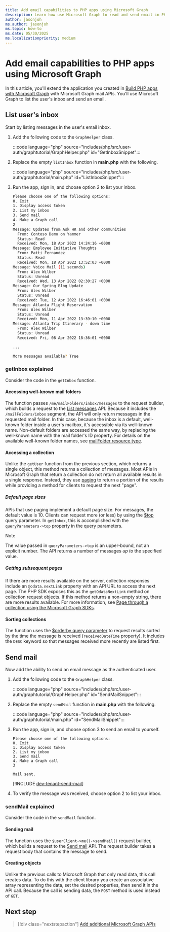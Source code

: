 ```yaml
---
title: Add email capabilities to PHP apps using Microsoft Graph
description: Learn how use Microsoft Graph to read and send email in PHP apps
author: jasonjoh
ms.author: jasonjoh
ms.topic: how-to
ms.date: 05/30/2025
ms.localizationpriority: medium
---
```


# Add email capabilities to PHP apps using Microsoft Graph

In this article, you'll extend the application you created in [Build PHP apps with Microsoft Graph](php.md) with Microsoft Graph mail APIs. You'll use Microsoft Graph to list the user's inbox and send an email.

## List user's inbox

Start by listing messages in the user's email inbox.

1. Add the following code to the `GraphHelper` class.

    :::code language="php" source="includes/php/src/user-auth/graphtutorial/GraphHelper.php" id="GetInboxSnippet":::

1. Replace the empty `listInbox` function in **main.php** with the following.

    :::code language="php" source="includes/php/src/user-auth/graphtutorial/main.php" id="ListInboxSnippet":::

1. Run the app, sign in, and choose option 2 to list your inbox.

    ```bash
    Please choose one of the following options:
    0. Exit
    1. Display access token
    2. List my inbox
    3. Send mail
    4. Make a Graph call
    2
    Message: Updates from Ask HR and other communities
      From: Contoso Demo on Yammer
      Status: Read
      Received: Mon, 18 Apr 2022 14:24:16 +0000
    Message: Employee Initiative Thoughts
      From: Patti Fernandez
      Status: Read
      Received: Mon, 18 Apr 2022 13:52:03 +0000
    Message: Voice Mail (11 seconds)
      From: Alex Wilber
      Status: Unread
      Received: Wed, 13 Apr 2022 02:30:27 +0000
    Message: Our Spring Blog Update
      From: Alex Wilber
      Status: Unread
      Received: Tue, 12 Apr 2022 16:46:01 +0000
    Message: Atlanta Flight Reservation
      From: Alex Wilber
      Status: Unread
      Received: Mon, 11 Apr 2022 13:39:10 +0000
    Message: Atlanta Trip Itinerary - down time
      From: Alex Wilber
      Status: Unread
      Received: Fri, 08 Apr 2022 18:36:01 +0000

    ...

    More messages available? True
    ```

### getInbox explained

Consider the code in the `getInbox` function.

#### Accessing well-known mail folders

The function passes `/me/mailFolders/inbox/messages` to the request builder, which builds a request to the [List messages](/graph/api/user-list-messages) API. Because it includes the `/mailFolders/inbox` segment, the API will only return messages in the requested mail folder. In this case, because the inbox is a default, well-known folder inside a user's mailbox, it's accessible via its well-known name. Non-default folders are accessed the same way, by replacing the well-known name with the mail folder's ID property. For details on the available well-known folder names, see [mailFolder resource type](/graph/api/resources/mailfolder).

#### Accessing a collection

Unlike the `getUser` function from the previous section, which returns a single object, this method returns a collection of messages. Most APIs in Microsoft Graph that return a collection do not return all available results in a single response. Instead, they use [paging](/graph/paging) to return a portion of the results while providing a method for clients to request the next "page".

##### Default page sizes

APIs that use paging implement a default page size. For messages, the default value is 10. Clients can request more (or less) by using the [$top](/graph/query-parameters#top-parameter) query parameter. In `getInbox`, this is accomplished with the `queryParameters->top` property in the query parameters.

> [!NOTE]
> The value passed in `queryParameters->top` is an upper-bound, not an explicit number. The API returns a number of messages *up to* the specified value.

##### Getting subsequent pages

If there are more results available on the server, collection responses include an `@odata.nextLink` property with an API URL to access the next page. The PHP SDK exposes this as the `getOdataNextLink` method on collection request objects. If this method returns a non-empty string, there are more results available.  For more information, see [Page through a collection using the Microsoft Graph SDKs](/graph/sdks/paging?tabs=PHP).

#### Sorting collections

The function uses the [$orderby query parameter](/graph/query-parameters#orderby-parameter) to request results sorted by the time the message is received (`receivedDateTime` property). It includes the `DESC` keyword so that messages received more recently are listed first.

## Send mail

Now add the ability to send an email message as the authenticated user.

1. Add the following code to the `GraphHelper` class.

    :::code language="php" source="includes/php/src/user-auth/graphtutorial/GraphHelper.php" id="SendMailSnippet":::

1. Replace the empty `sendMail` function in **main.php** with the following.

    :::code language="php" source="includes/php/src/user-auth/graphtutorial/main.php" id="SendMailSnippet":::

1. Run the app, sign in, and choose option 3 to send an email to yourself.

    ```Shell
    Please choose one of the following options:
    0. Exit
    1. Display access token
    2. List my inbox
    3. Send mail
    4. Make a Graph call
    3

    Mail sent.
    ```

    [!INCLUDE [dev-tenant-send-mail](includes/shared/dev-tenant-send-mail.md)]

1. To verify the message was received, choose option 2 to list your inbox.

### sendMail explained

Consider the code in the `sendMail` function.

#### Sending mail

The function uses the `$userClient->me()->sendMail()` request builder, which builds a request to the [Send mail](/graph/api/user-sendmail) API. The request builder takes a request body that contains the message to send.

#### Creating objects

Unlike the previous calls to Microsoft Graph that only read data, this call creates data. To do this with the client library you create an associative array representing the data, set the desired properties, then send it in the API call. Because the call is sending data, the `POST` method is used instead of `GET`.

## Next step

> [!div class="nextstepaction"]
> [Add additional Microsoft Graph APIs](php-extend-app.md)
